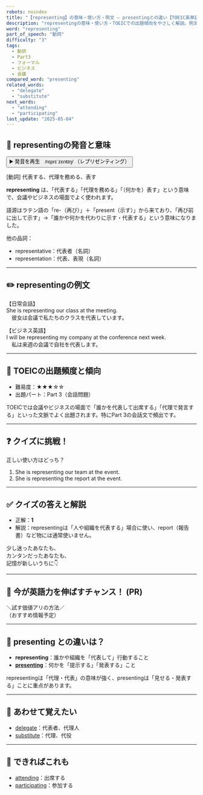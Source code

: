 ```yaml
---
robots: noindex
title: "【representing】の意味・使い方・例文 ― presentingとの違い【TOEIC英単語】"
description: "representingの意味・使い方・TOEICでの出題傾向をやさしく解説。例文・クイズ付きでpresentingとの違いもわかりやすく学べます。"
word: "representing"
part_of_speech: "動詞"
difficulty: "3"
tags:
  - 動詞
  - Part3
  - フォーマル
  - ビジネス
  - 会議
compared_word: "presenting"
related_words:
  - "delegate"
  - "substitute"
next_words:
  - "attending"
  - "participating"
last_update: "2025-05-04"
---
```


## 🔰 representingの発音と意味

<button class="play-audio" onclick="playTTS('representing')">
  <span class="play-audio-main">
    ▶️ 発音を再生　/rɛprɪˈzɛntɪŋ/
  </span>
  <span class="play-audio-sub">
    （レプリゼンティング）
  </span>
</button>

[動詞] 代表する、代理を務める、表す

**representing** は、「代表する」「代理を務める」「（何かを）表す」という意味で、会議やビジネスの場面でよく使われます。

語源はラテン語の「re-（再び）」＋「present（示す）」から来ており、「再び前に出して示す」→「誰かや何かを代わりに示す・代表する」という意味になりました。

他の品詞：  
- representative：代表者（名詞）
- representation：代表、表現（名詞）

---

## ✏️ representingの例文

【日常会話】  
She is representing our class at the meeting.  
　彼女は会議で私たちのクラスを代表しています。

【ビジネス英語】  
I will be representing my company at the conference next week.  
　私は来週の会議で自社を代表します。

---

## 🎯 TOEICの出題頻度と傾向

- 難易度：★★★☆☆
- 出題パート：Part 3（会話問題）

TOEICでは会議やビジネスの場面で「誰かを代表して出席する」「代理で発言する」といった文脈でよく出題されます。特にPart 3の会話文で頻出です。

---

## ❓ クイズに挑戦！

正しい使い方はどっち？

1. She is representing our team at the event.  
2. She is representing the report at the event.

---

## ✅ クイズの答えと解説

- 正解：**1**
- 解説：representingは「人や組織を代表する」場合に使い、report（報告書）など物には通常使いません。

少し迷ったあなたも、  
カンタンだったあなたも、  
記憶が新しいうちに👇️

---

## 🚀 今が英語力を伸ばすチャンス！ (PR)

<div class="info-center">
＼試す価値アリの方法／<br>  
（おすすめ情報予定）
</div>

---

## 🤔  presenting との違いは？

- **representing**：誰かや組織を「代表して」行動すること
- **[presenting](/word/presenting)**：何かを「提示する」「発表する」こと

representingは「代理・代表」の意味が強く、presentingは「見せる・発表する」ことに重点があります。

---

## 🧩 あわせて覚えたい

- [delegate](/word/delegate)：代表者、代理人
- [substitute](/word/substitute)：代理、代役

---

## 📖 できればこれも

- [attending](/word/attending)：出席する
- [participating](/word/participating)：参加する

<!-- cvid: aid45_bid19 -->
